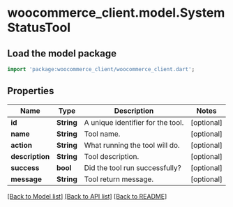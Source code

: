 # woocommerce_client.model.SystemStatusTool

## Load the model package
```dart
import 'package:woocommerce_client/woocommerce_client.dart';
```

## Properties
Name | Type | Description | Notes
------------ | ------------- | ------------- | -------------
**id** | **String** | A unique identifier for the tool. | [optional] 
**name** | **String** | Tool name. | [optional] 
**action** | **String** | What running the tool will do. | [optional] 
**description** | **String** | Tool description. | [optional] 
**success** | **bool** | Did the tool run successfully? | [optional] 
**message** | **String** | Tool return message. | [optional] 

[[Back to Model list]](../README.md#documentation-for-models) [[Back to API list]](../README.md#documentation-for-api-endpoints) [[Back to README]](../README.md)


